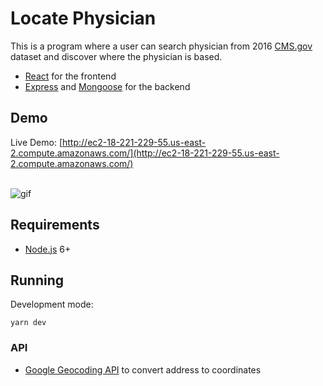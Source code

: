# Locate Physician


This is a program where a user can search physician from 2016 [CMS.gov](https://www.cms.gov/OpenPayments/Explore-the-Data/Dataset-Downloads.html) dataset and discover where the physician is based.
- [React](https://facebook.github.io/react/) for the frontend
- [Express](http://expressjs.com/) and [Mongoose](http://mongoosejs.com/) for the backend

## Demo
Live Demo: [http://ec2-18-221-229-55.us-east-2.compute.amazonaws.com/](http://ec2-18-221-229-55.us-east-2.compute.amazonaws.com/) <br /> <br /> 



![gif](http://g.recordit.co/j6zYVy31tC.gif)

## Requirements

- [Node.js](https://nodejs.org/en/) 6+


## Running

Development mode:

```shell
yarn dev
```

### API

- [Google Geocoding API](https://developers.google.com/maps/documentation/geocoding/start) to convert address to coordinates


